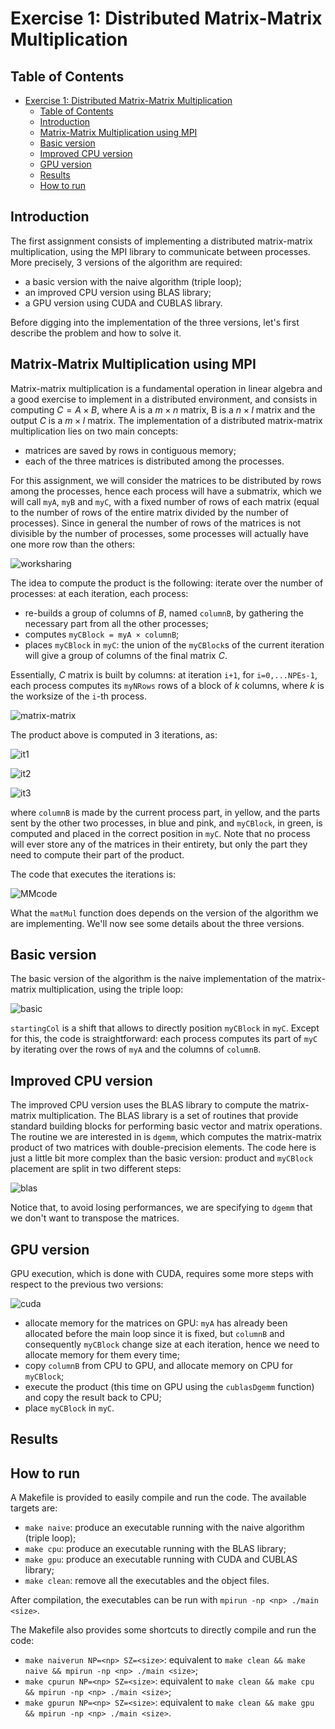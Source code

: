 # Exercise 1: Distributed Matrix-Matrix Multiplication

## Table of Contents

- [Exercise 1: Distributed Matrix-Matrix Multiplication](#exercise-1-distributed-matrix-matrix-multiplication)
  - [Table of Contents](#table-of-contents)
  - [Introduction](#introduction)
  - [Matrix-Matrix Multiplication using MPI](#matrix-matrix-multiplication-using-mpi)
  - [Basic version](#basic-version)
  - [Improved CPU version](#improved-cpu-version)
  - [GPU version](#gpu-version)
  - [Results](#results)
  - [How to run](#how-to-run)
  
## Introduction

The first assignment consists of implementing a distributed matrix-matrix multiplication, using the MPI library to communicate between processes. More precisely, 3 versions of the algorithm are required:
- a basic version with the naive algorithm (triple loop);
- an improved CPU version using BLAS library;
- a GPU version using CUDA and CUBLAS library.

Before digging into the implementation of the three versions, let's first describe the problem and how to solve it.

## Matrix-Matrix Multiplication using MPI

Matrix-matrix multiplication is a fundamental operation in linear algebra and a good exercise to implement in a distributed environment, and consists in computing $C=A\times B$, where A is a $m\times n$ matrix, B is a $n\times l$ matrix and the output $C$ is a $m\times l$ matrix. The implementation of a distributed matrix-matrix multiplication lies on two main concepts:
- matrices are saved by rows in contiguous memory;
- each of the three matrices is distributed among the processes.

For this assignment, we will consider the matrices to be distributed by rows among the processes, hence each process will have a submatrix, which we will call `myA`, `myB` and `myC`, with a fixed number of rows of each matrix (equal to the number of rows of the entire matrix divided by the number of processes). Since in general the number of rows of the matrices is not divisible by the number of processes, some processes will actually have one more row than the others:

![worksharing](imgs/workshare.png)

The idea to compute the product is the following: iterate over the number of processes: at each iteration, each process:
- re-builds a group of columns of $B$, named `columnB`, by gathering the necessary part from all the other processes;
- computes `myCBlock = myA × columnB`;
- places `myCBlock` in `myC`: the union of the `myCBlock`s of the current iteration will give a group of columns of the final matrix $C$.  
 
Essentially, $C$ matrix is built by columns: at iteration `i+1`, for `i=0,...NPEs-1`, each process computes its `myNRows` rows of a block of $k$ columns, where $k$ is the worksize of the `i`-th process.

![matrix-matrix](imgs/mult.png)

The product above is computed in 3 iterations, as:

![it1](imgs/it1.png)

![it2](imgs/it2.png)

![it3](imgs/it3.png)

where `columnB` is made by the current process part, in yellow, and the parts sent by the other two processes, in blue and pink, and `myCBlock`, in green, is computed and placed in the correct position in `myC`. Note that no process will ever store any of the matrices in their entirety, but only the part they need to compute their part of the product.


The code that executes the iterations is:

![MMcode](imgs/MM_code.png)

What the `matMul` function does depends on the version of the algorithm we are implementing. We'll now see some details about the three versions.

## Basic version

The basic version of the algorithm is the naive implementation of the matrix-matrix multiplication, using the triple loop:

![basic](imgs/basic.png)

`startingCol` is a shift that allows to directly position `myCBlock` in `myC`. Except for this, the code is straightforward: each process computes its part of `myC` by iterating over the rows of `myA` and the columns of `columnB`.

## Improved CPU version

The improved CPU version uses the BLAS library to compute the matrix-matrix multiplication. The BLAS library is a set of routines that provide standard building blocks for performing basic vector and matrix operations. The routine we are interested in is `dgemm`, which computes the matrix-matrix product of two matrices with double-precision elements. The code here is just a little bit more complex than the basic version: product and `myCBlock` placement are split in two different steps:

![blas](imgs/blas.png)

Notice that, to avoid losing performances, we are specifying to `dgemm` that we don't want to transpose the matrices.

## GPU version

GPU execution, which is done with CUDA, requires some more steps with respect to the previous two versions:

![cuda](imgs/cuda.png)

- allocate memory for the matrices on GPU: `myA` has already been allocated before the main loop since it is fixed, but `columnB` and consequently `myCBlock` change size at each iteration, hence we need to allocate memory for them every time;
- copy `columnB` from CPU to GPU, and allocate memory on CPU for `myCBlock`;
- execute the product (this time on GPU using the `cublasDgemm` function) and copy the result back to CPU;
- place `myCBlock` in `myC`.

## Results


## How to run

A Makefile is provided to easily compile and run the code. The available targets are:

- `make naive`: produce an executable running with the naive algorithm (triple loop);
- `make cpu`: produce an executable running with the BLAS library; 
- `make gpu`: produce an executable running with CUDA and CUBLAS library;
- `make clean`: remove all the executables and the object files.

After compilation, the executables can be run with `mpirun -np <np> ./main <size>`.

The Makefile also provides some shortcuts to directly compile and run the code:

- `make naiverun NP=<np> SZ=<size>`: equivalent to `make clean && make naive && mpirun -np <np> ./main <size>`;
- `make cpurun NP=<np> SZ=<size>`: equivalent to `make clean && make cpu && mpirun -np <np> ./main <size>`;
- `make gpurun NP=<np> SZ=<size>`: equivalent to `make clean && make gpu && mpirun -np <np> ./main <size>`.
